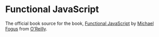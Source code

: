 # Functional JavaScript

The official book source for the book, [Functional JavaScript](http://www.functionaljavascript.com) by [Michael Fogus](http://www.fogus.me) from  [O'Reilly](http://shop.oreilly.com/product/0636920028857.do).

